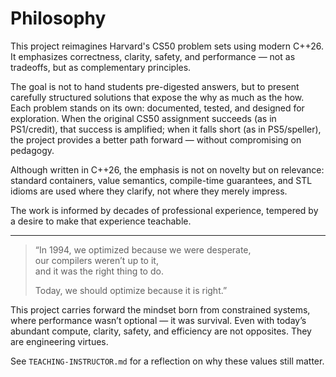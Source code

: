 # Philosophy

This project reimagines Harvard's CS50 problem sets using modern C++26. It emphasizes correctness, clarity, safety, and performance — not as tradeoffs, but as complementary principles.

The goal is not to hand students pre-digested answers, but to present carefully structured solutions that expose the why as much as the how. Each problem stands on its own: documented, tested, and designed for exploration. When the original CS50 assignment succeeds (as in PS1/credit), that success is amplified; when it falls short (as in PS5/speller), the project provides a better path forward — without compromising on pedagogy.

Although written in C++26, the emphasis is not on novelty but on relevance: standard containers, value semantics, compile-time guarantees, and STL idioms are used where they clarify, not where they merely impress.

The work is informed by decades of professional experience, tempered by a desire to make that experience teachable.

---

> “In 1994, we optimized because we were desperate,  
> our compilers weren’t up to it,  
> and it was the right thing to do.  
>
> Today, we should optimize because it is right.”

This project carries forward the mindset born from constrained systems, where performance wasn’t optional — it was survival. Even with today’s abundant compute, clarity, safety, and efficiency are not opposites. They are engineering virtues.

See `TEACHING-INSTRUCTOR.md` for a reflection on why these values still matter.
